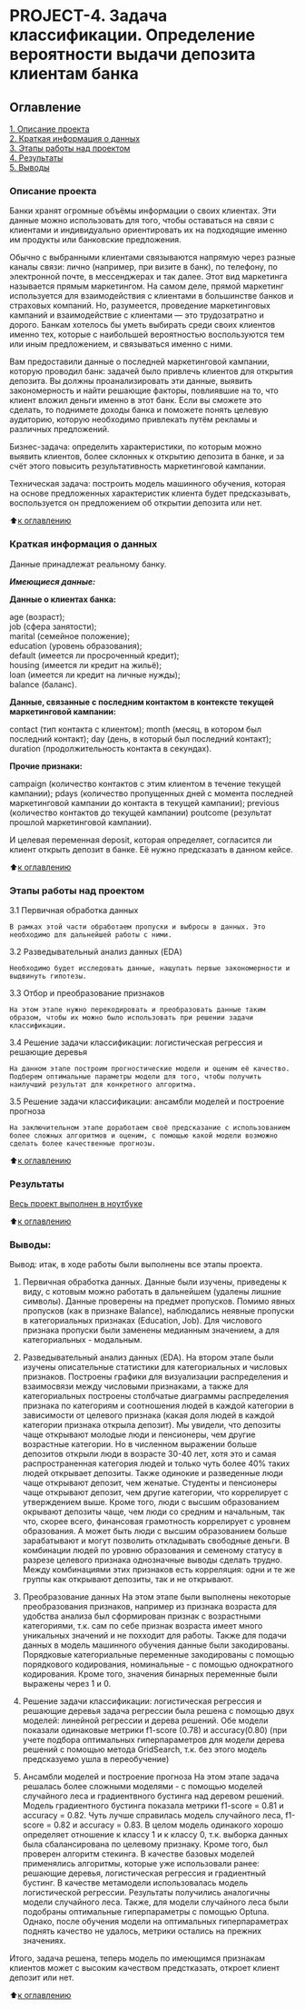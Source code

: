 # PROJECT-4. Задача классификации. Определение вероятности выдачи депозита клиентам банка

## Оглавление  
[1. Описание проекта](README.md#Описание-проекта)  
[2. Краткая информация о данных](README.md#Краткая-информация-о-данных)  
[3. Этапы работы над проектом](README.md#Этапы-работы-над-проектом)  
[4. Результаты](README.md#Результаты)    
[5. Выводы](README.md#Выводы) 

### Описание проекта  

Банки хранят огромные объёмы информации о своих клиентах. Эти данные можно использовать для того, чтобы оставаться на связи с клиентами и индивидуально ориентировать их на подходящие именно им продукты или банковские предложения.

Обычно с выбранными клиентами связываются напрямую через разные каналы связи: лично (например, при визите в банк), по телефону, по электронной почте, в мессенджерах и так далее. Этот вид маркетинга называется прямым маркетингом. На самом деле, прямой маркетинг используется для взаимодействия с клиентами в большинстве банков и страховых компаний. Но, разумеется, проведение маркетинговых кампаний и взаимодействие с клиентами — это трудозатратно и дорого.
Банкам хотелось бы уметь выбирать среди своих клиентов именно тех, которые с наибольшей вероятностью воспользуются тем или иным предложением, и связываться именно с ними.

Вам предоставили данные о последней маркетинговой кампании, которую проводил банк: задачей было привлечь клиентов для открытия депозита. Вы должны проанализировать эти данные, выявить закономерность и найти решающие факторы, повлиявшие на то, что клиент вложил деньги именно в этот банк. Если вы сможете это сделать, то поднимете доходы банка и поможете понять целевую аудиторию, которую необходимо привлекать путём рекламы и различных предложений.

Бизнес-задача: определить характеристики, по которым можно выявить клиентов, более склонных к открытию депозита в банке, и за счёт этого повысить результативность маркетинговой кампании.

Техническая задача: построить модель машинного обучения, которая на основе предложенных характеристик клиента будет предсказывать, воспользуется он предложением об открытии депозита или нет.

:arrow_up:[к оглавлению](README.md#Оглавление)


### Краткая информация о данных

Данные принадлежат реальному банку.

***Имеющиеся данные:***

**Данные о клиентах банка:**

age (возраст);  
job (сфера занятости);  
marital (семейное положение);  
education (уровень образования);  
default (имеется ли просроченный кредит);  
housing (имеется ли кредит на жильё);  
loan (имеется ли кредит на личные нужды);  
balance (баланс).  

**Данные, связанные с последним контактом в контексте текущей маркетинговой кампании:**

contact (тип контакта с клиентом);
month (месяц, в котором был последний контакт);
day (день, в который был последний контакт);
duration (продолжительность контакта в секундах).

**Прочие признаки:**

campaign (количество контактов с этим клиентом в течение текущей кампании);
pdays (количество пропущенных дней с момента последней маркетинговой кампании до контакта в текущей кампании);
previous (количество контактов до текущей кампании)
poutcome (результат прошлой маркетинговой кампании).

И целевая переменная deposit, которая определяет, согласится ли клиент открыть депозит в банке. Её нужно предсказать в данном кейсе.
  
:arrow_up:[к оглавлению](README.md#Оглавление)


### Этапы работы над проектом  

3.1 Первичная обработка данных

    В рамках этой части обработаем пропуски и выбросы в данных. Это необходимо для дальнейшей работы с ними.

3.2 Разведывательный анализ данных (EDA)

    Необходимо будет исследовать данные, нащупать первые закономерности и выдвинуть гипотезы.

3.3 Отбор и преобразование признаков

    На этом этапе нужно перекодировать и преобразовать данные таким образом, чтобы их можно было использовать при решении задачи классификации.

3.4 Решение задачи классификации: логистическая регрессия и решающие деревья

    На данном этапе построим прогностические модели и оценим её качество. Подберем оптимальные параметры модели для того, чтобы получить наилучший результат для конкретного алгоритма.

3.5 Решение задачи классификации: ансамбли моделей и построение прогноза

    На заключительном этапе доработаем своё предсказание с использованием более сложных алгоритмов и оценим, с помощью какой модели возможно сделать более качественные прогнозы.

:arrow_up:[к оглавлению](README.md#Оглавление)


### Результаты
[Весь проект выполнен в ноутбуке](</Projects/Project 4. Предсказание выдачи депозита в банке/Project_4_ML.ipynb>)


:arrow_up:[к оглавлению](README.md#Оглавление)


### Выводы:  

Вывод: итак, в ходе работы были выполнены все этапы проекта.

1. Первичная обработка данных.
Данные были изучены, приведены к виду, с котовым можно работать в дальнейшем (удалены лишние символы). Данные проверены на предмет пропусков. Помимо явных пропусков (как в признаке Balance), наблюдались неявные пропуски в категориальных признаках (Education, Job). Для числового признака пропуски были заменены медианным значением, а для категориальных - модальным. 

2. Разведывательный анализ данных (EDA).
На втором этапе были изучены описательные статистики для категориальных и числовых признаков. Построены графики для визуализации распределения и взаимосвязи между числовыми признаками, а также для категориальных построены столбчатые диаграммы распределения признака по категориям и соотношения людей в каждой категории в зависимости от целевого признака (какая доля людей в каждой категории признака открыла депозит). 
Мы увидели, что депозиты чаще открывают молодые люди и пенсионеры, чем другие возрастные категории. Но в численном выражении больше депозитов открыли люди в возрасте 30-40 лет, хотя это и самая распространенная категория людей и только чуть более 40% таких людей открывает депозиты.
Также одинокие и разведенные люди чаще открывают депозит, чем женатые.
Студенты и пенсионеры чаще открывают депозит, чем другие категории, что коррелирует с утверждением выше.
Кроме того, люди с высшим образованием окрывают депозиты чаще, чем люди со средним и начальным, так что, скорее всего, финансовая грамотность коррелирует с уровнем образования. А может быть люди с высшим образованием больше зарабатывают и могут позволить откладывать свободные деньги.
В комбинации людей по уровню образования и семеному статусу в разрезе целевого признака однозначные выводы сделать трудно. Между комбинациями этих признаков есть корреляция: одни и те же группы как открывают депозиты, так и не открывают.

3. Преобразование данных
На этом этапе были выполнены некоторые преобразования признаков, например из признака возраста для удобства анализа был сформирован признак с возрастными категориями, т.к. сам по себе признак возраста имеет много уникальных значений и не похходит для работы.
Также для подачи данных в модель машинного обучения данные были закодированы. Порядковые категориальные переменные закодированы с помощью порядкового кодирования, номинальные - с помощью однократного кодирования. 
Кроме того, значения бинарных переменные были выражены через 1 и 0.

4. Решение задачи классификации: логистическая регрессия и решающие деревья
задача регрессии была решена с помощью двух моделей: линейной регрессии и дерева решений. Обе модели показали одинаковые метрики f1-score (0.78) и accuracy(0.80) (при учете подбора оптимальных гиперпараметров для модели дерева решений с помощью метода GridSearch, т.к. без этого модель предсказуемо ушла в переобучение)

5. Ансамбли моделей и построение прогноза
На этом этапе задача решалась более сложными моделями - с помощью моделей случайного леса и градиентвного бустинга над деревом решений. Модель градиентного бустинга показала метрики f1-score = 0.81 и accuracy = 0.82. Чуть лучше справилась модель случайного леса, f1-score = 0.82 и accuracy = 0.83. В целом модель одинакого хорошо определяет отношение к классу 1 и к классу 0, т.к. выборка данных была сбалансирована по целевому признаку.
Кроме того, был проверен алгоритм стекинга. В качестве базовых моделей применялись алгоритмы, которые уже использовали ранее: решающие деревья, логистическая регрессия и градиентный бустинг. В качестве метамодели использовалась модель логистической регрессии. Результаты получились аналогичны модели случайного леса.
Также, для модели случайного леса были подобраны оптимальные гиперпараметры с помощью Optuna. Однако, после обучения модели на оптимальных гиперпараметрах поднять качество не удалось, метрики остались на прежних значениях.

Итого, задача решена, теперь модель по имеющимся признакам клиентов может с высоким качеством предстказать, откроет клиент депозит или нет.

:arrow_up:[к оглавлению](README.md#Оглавление)

